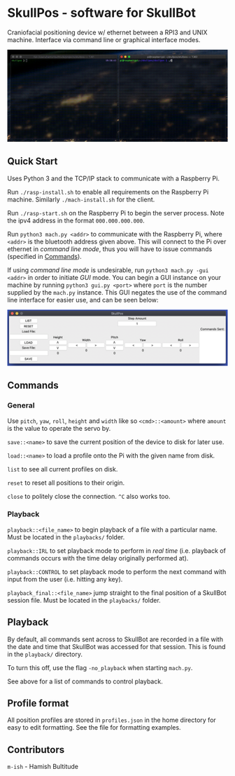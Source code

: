 # SkullPos - software for SkullBot

Craniofacial positioning device w/ ethernet between a RPI3 and UNIX machine. Interface via command line or graphical interface modes.

![demo](./support/demo.gif)

## Quick Start

Uses Python 3 and the TCP/IP stack to communicate with a Raspberry Pi.

Run `./rasp-install.sh` to enable all requirements on the Raspberry Pi machine. Similarly `./mach-install.sh` for the client.

Run `./rasp-start.sh` on the Raspberry Pi to begin the server process. Note the ipv4 address in the format ```000.000.000.000```.

Run `python3 mach.py <addr>` to communicate with the Raspberry Pi, where `<addr>` is the bluetooth address given above. This will connect to the Pi over ethernet in *command line mode*, thus you will have to issue commands (specified in [Commands](##Commands)).

If using *command line mode* is undesirable, run `python3 mach.py -gui <addr>` in order to initiate *GUI* mode. You can begin a GUI instance on your machine by running `python3 gui.py <port>` where `port` is the number supplied by the `mach.py` instance. This GUI negates the use of the command line interface for easier use, and can be seen below:

![gui](./support/gui.png)

## Commands

### General

Use `pitch`, `yaw`, `roll`, `height` and `width` like so `<cmd>::<amount>` where `amount` is the value to operate the servo by.

`save::<name>` to save the current position of the device to disk for later use.

`load::<name>` to load a profile onto the Pi with the given name from disk.

`list` to see all current profiles on disk.

`reset` to reset all positions to their origin.

`close` to politely close the connection. `^C` also works too.

### Playback 

`playback::<file_name>` to begin playback of a file with a particular name. Must be located in the `playbacks/` folder.

`playback::IRL` to set playback mode to perform in *real time* (i.e. playback of commands occurs with the time delay originally performed at).

`playback::CONTROL` to set playback mode to perform the next command with input from the user (i.e. hitting any key).

`playback_final::<file_name>` jump straight to the final position of a SkullBot session file. Must be located in the `playbacks/` folder.

## Playback

By default, all commands sent across to SkullBot are recorded in a file with the date and time that SkullBot was accessed for that session. This is found in the `playback/` directory.

To turn this off, use the flag `-no_playback` when starting `mach.py`.

See above for a list of commands to control playback.

## Profile format

All position profiles are stored in `profiles.json` in the home directory for easy to edit formatting. See the file for formatting examples.

## Contributors

`m-ish` - Hamish Bultitude

